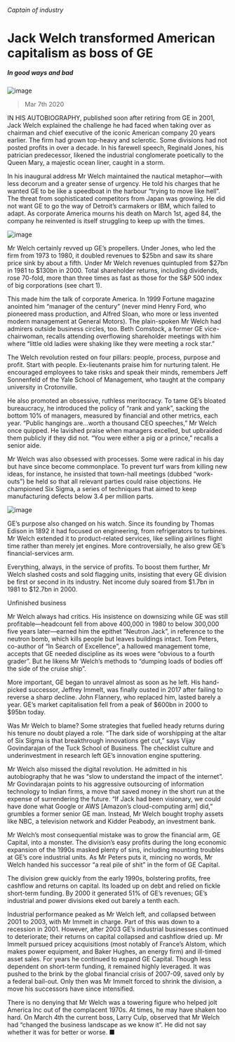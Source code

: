 ###### Captain of industry
# Jack Welch transformed American capitalism as boss of GE 
##### In good ways and bad 
![image](images/20200307_WBP003_0.jpg) 
> Mar 7th 2020 
IN HIS AUTOBIOGRAPHY, published soon after retiring from GE in 2001, Jack Welch explained the challenge he had faced when taking over as chairman and chief executive of the iconic American company 20 years earlier. The firm had grown top-heavy and sclerotic. Some divisions had not posted profits in over a decade. In his farewell speech, Reginald Jones, his patrician predecessor, likened the industrial conglomerate poetically to the Queen Mary, a majestic ocean liner, caught in a storm.
In his inaugural address Mr Welch maintained the nautical metaphor—with less decorum and a greater sense of urgency. He told his charges that he wanted GE to be like a speedboat in the harbour “trying to move like hell”. The threat from sophisticated competitors from Japan was growing. He did not want GE to go the way of Detroit’s carmakers or IBM, which failed to adapt. As corporate America mourns his death on March 1st, aged 84, the company he reinvented is itself struggling to keep up with the times.
![image](images/20200307_WBC412.png) 

Mr Welch certainly revved up GE’s propellers. Under Jones, who led the firm from 1973 to 1980, it doubled revenues to $25bn and saw its share price sink by about a fifth. Under Mr Welch revenues quintupled from $27bn in 1981 to $130bn in 2000. Total shareholder returns, including dividends, rose 70-fold, more than three times as fast as those for the S&amp;P 500 index of big corporations (see chart 1).
This made him the talk of corporate America. In 1999 Fortune magazine anointed him “manager of the century” (never mind Henry Ford, who pioneered mass production, and Alfred Sloan, who more or less invented modern management at General Motors). The plain-spoken Mr Welch had admirers outside business circles, too. Beth Comstock, a former GE vice-chairwoman, recalls attending overflowing shareholder meetings with him where “little old ladies were shaking like they were meeting a rock star.”
The Welch revolution rested on four pillars: people, process, purpose and profit. Start with people. Ex-lieutenants praise him for nurturing talent. He encouraged employees to take risks and speak their minds, remembers Jeff Sonnenfeld of the Yale School of Management, who taught at the company university in Crotonville.
He also promoted an obsessive, ruthless meritocracy. To tame GE’s bloated bureaucracy, he introduced the policy of “rank and yank”, sacking the bottom 10% of managers, measured by financial and other metrics, each year. “Public hangings are…worth a thousand CEO speeches,” Mr Welch once quipped. He lavished praise when managers excelled, but upbraided them publicly if they did not. “You were either a pig or a prince,” recalls a senior aide.
Mr Welch was also obsessed with processes. Some were radical in his day but have since become commonplace. To prevent turf wars from killing new ideas, for instance, he insisted that town-hall meetings (dubbed “work-outs”) be held so that all relevant parties could raise objections. He championed Six Sigma, a series of techniques that aimed to keep manufacturing defects below 3.4 per million parts.
![image](images/20200307_WBC415.png) 

GE’s purpose also changed on his watch. Since its founding by Thomas Edison in 1892 it had focused on engineering, from refrigerators to turbines. Mr Welch extended it to product-related services, like selling airlines flight time rather than merely jet engines. More controversially, he also grew GE’s financial-services arm.
Everything, always, in the service of profits. To boost them further, Mr Welch slashed costs and sold flagging units, insisting that every GE division be first or second in its industry. Net income duly soared from $1.7bn in 1981 to $12.7bn in 2000.
Unfinished business
Mr Welch always had critics. His insistence on downsizing while GE was still profitable—headcount fell from above 400,000 in 1980 to below 300,000 five years later—earned him the epithet “Neutron Jack”, in reference to the neutron bomb, which kills people but leaves buildings intact. Tom Peters, co-author of “In Search of Excellence”, a hallowed management tome, accepts that GE needed discipline as its woes were “obvious to a fourth grader”. But he likens Mr Welch’s methods to “dumping loads of bodies off the side of the cruise ship”.
More important, GE began to unravel almost as soon as he left. His hand-picked successor, Jeffrey Immelt, was finally ousted in 2017 after failing to reverse a sharp decline. John Flannery, who replaced him, lasted barely a year. GE’s market capitalisation fell from a peak of $600bn in 2000 to $95bn today.
Was Mr Welch to blame? Some strategies that fuelled heady returns during his tenure no doubt played a role. “The dark side of worshipping at the altar of Six Sigma is that breakthrough innovations get cut,” says Vijay Govindarajan of the Tuck School of Business. The checklist culture and underinvestment in research left GE’s innovation engine sputtering.
Mr Welch also missed the digital revolution. He admitted in his autobiography that he was “slow to understand the impact of the internet”. Mr Govindarajan points to his aggressive outsourcing of information technology to Indian firms, a move that saved money in the short run at the expense of surrendering the future. “If Jack had been visionary, we could have done what Google or AWS [Amazon’s cloud-computing arm] did,” grumbles a former senior GE man. Instead, Mr Welch bought trophy assets like NBC, a television network and Kidder Peabody, an investment bank.
Mr Welch’s most consequential mistake was to grow the financial arm, GE Capital, into a monster. The division’s easy profits during the long economic expansion of the 1990s masked plenty of sins, including mounting troubles at GE’s core industrial units. As Mr Peters puts it, mincing no words, Mr Welch handed his successor “a real pile of shit” in the form of GE Capital.
The division grew quickly from the early 1990s, bolstering profits, free cashflow and returns on capital. Its loaded up on debt and relied on fickle short-term funding. By 2000 it generated 51% of GE’s revenues; GE’s industrial and power divisions eked out barely a tenth each.
Industrial performance peaked as Mr Welch left, and collapsed between 2001 to 2003, with Mr Immelt in charge. Part of this was down to a recession in 2001. However, after 2003 GE’s industrial businesses continued to deteriorate; their returns on capital collapsed and cashflow dried up. Mr Immelt pursued pricey acquisitions (most notably of France’s Alstom, which makes power equipment, and Baker Hughes, an energy firm) and ill-timed asset sales. For years he continued to expand GE Capital. Though less dependent on short-term funding, it remained highly leveraged. It was pushed to the brink by the global financial crisis of 2007-09, saved only by a federal bail-out. Only then was Mr Immelt forced to shrink the division, a move his successors have since intensified.
There is no denying that Mr Welch was a towering figure who helped jolt America Inc out of the complacent 1970s. At times, he may have shaken too hard. On March 4th the current boss, Larry Culp, observed that Mr Welch had “changed the business landscape as we know it”. He did not say whether it was for better or worse. ■
